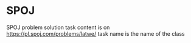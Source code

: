 # SPOJ
SPOJ problem solution
task content is on https://pl.spoj.com/problems/latwe/ task name is the name of the class

